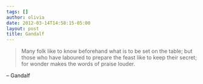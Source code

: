 ```yaml
---
tags: []
author: olivia
date: 2012-03-14T14:58:15-05:00
layout: post
title: Gandalf
---
```


> Many folk like to know beforehand what is to be set on the table; but those who have laboured to prepare the feast like to keep their secret; for wonder makes the words of praise louder.

– Gandalf
